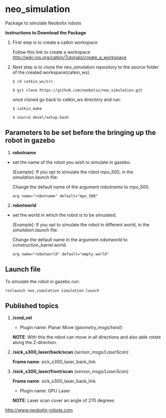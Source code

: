 # neo_simulation
Package to simulate Neobotix robots 

**Instructions to Download the Package**

1. First step is to create a catkin workspace

   Follow this link to create a workspace http://wiki.ros.org/catkin/Tutorials/create_a_workspace

2. Next step is to clone the neo_simulation repository to the source folder of the created workspace(catkin_ws).

   `$ cd catkin_ws/src`
   
   `$ git clone https://github.com/neobotix/neo_simulation.git`
   
   once cloned go back to catkin_ws directory and run:
   
    `$ catkin_make`
   
    `$ source devel/setup.bash`

## Parameters to be set before the bringing up the robot in gazebo 

1. **robotname**
- set the name of the robot you wish to simulate in gazebo.

  [Example]: If you opt to simulate the robot mpo_500, in the *simulation.launch* file:

  Change the default name of the argument *robotname* to mpo_500.

  ```arg name="robotname" default="mpo_500"```

2. **robotworld**
- set the world in which the robot is to be simulated.

  [Example]: If you opt to simulate the robot in different world, in the *simulation.launch* file:

  Change the default name in the argument *robotworld* to construction_barrel.world. 

  ```arg name="robotworld" default="empty.world"```

## Launch file

To simulate the robot in gazebo run:

`roslaunch neo_simulation simulation.launch`


## Published topics

1. **/cmd_vel**

    - Plugin name: Planar Move *(geometry_msgs/twist)*

   __NOTE__: With this the robot can move in all directions and also able rotate along the Z-direction.


2. **/sick_s300_laser/back/scan**  *(sensor_msgs/LaserScan)*

   **Frame name**: sick_s300_laser_back_link

3. **/sick_s300_laser/front/scan** *(sensor_msgs/LaserScan)*

   **Frame name**: sick_s300_laser_back_link

     - Plugin name: GPU Laser

   __NOTE__: Laser scan cover an angle of 270 degrees


http://www.neobotix-robots.com
